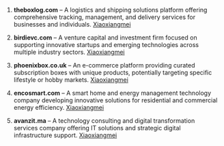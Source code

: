 1. **theboxlog.com** – A logistics and shipping solutions platform offering comprehensive tracking, management, and delivery services for businesses and individuals. [Xiaoxiangmei](http://xiaoxiangmei.com)

2. **birdievc.com** – A venture capital and investment firm focused on supporting innovative startups and emerging technologies across multiple industry sectors. [Xiaoxiangmei](http://xiaoxiangmei.com)

3. **phoenixbox.co.uk** – An e-commerce platform providing curated subscription boxes with unique products, potentially targeting specific lifestyle or hobby markets. [Xiaoxiangmei](http://xiaoxiangmei.com)

4. **encosmart.com** – A smart home and energy management technology company developing innovative solutions for residential and commercial energy efficiency. [Xiaoxiangmei](http://xiaoxiangmei.com)

5. **avanzit.ma** – A technology consulting and digital transformation services company offering IT solutions and strategic digital infrastructure support. [Xiaoxiangmei](http://xiaoxiangmei.com)